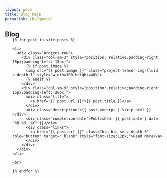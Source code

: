 ```yaml
---
layout: page
title: Blog Page
permalink: /blogpage/
---
```


<h2 id="blog" style="margin: 2px 0px -15px;">Blog</h2>

<div class="projects">
  <ol class="project-list">

    {% for post in site.posts %}

    <li>
      <div class="project-row">
        <div class="col-sm-3" style="position: relative;padding-right: 15px;padding-left: 15px;">
          {% if post.image %} 
          <img src="{{ post.image }}" class="project-teaser img-fluid z-depth-1" style="width=100;height=40%">
          {% endif %}
        </div>
        <div class="col-sm-9" style="position: relative;padding-right: 15px;padding-left: 20px;">
          <div class="title">
            <a href="{{ post.url }}">{{ post.title }}</a>
          </div>
          <div class="description">{{ post.excerpt | strip_html }}</div>
          <div class="completion-date">Published: {{ post.date | date: "%B %d, %Y" }}</div>
          <div class="links">
            <a href="{{ post.url }}" class="btn btn-sm z-depth-0" role="button" target="_blank" style="font-size:12px;">Read More</a>
          </div>
        </div>
      </div>
    </li>

    <br>

    {% endfor %}

  </ol>
</div>
